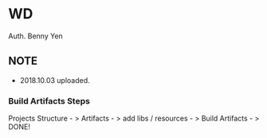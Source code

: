 # WD
Auth. Benny Yen
## NOTE
- 2018.10.03 uploaded.
### Build Artifacts Steps 
Projects Structure - > Artifacts - > add libs / resources - > Build Artifacts - > DONE!
